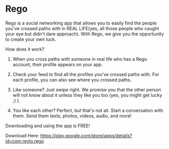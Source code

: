 # Rego

Rego is a social networking app that allows you to easily find the people you've crossed paths with in REAL LIFE(yes, all those people who caught your eye but didn't dare approach). With Rego, we give you the opportunity to create your own luck.

How does it work? 
1. When you cross paths with someone in real life who has a Rego account, their profile appears on your app.

2. Check your feed to find all the profiles you've crossed paths with. For each profile, you can also see where you crossed paths.

3. Like someone? Just swipe right. We promise you that the other person will not know about it unless they like you too (yes, you might get lucky ;) ). 

4. You like each other? Perfect, but that's not all. Start a conversation with them. Send them texts, photos, videos, audio, and more!

Downloading and using the app is FREE!

Download Here: https://play.google.com/store/apps/details?id=com.reylo.rego
